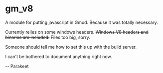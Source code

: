 gm_v8
=====

A module for putting javascript in Gmod. Because it was totally necessary.

Currently relies on some windows headers. ~~Windows V8 headers and binaries are included.~~ Files too big, sorry.

Someone should tell me how to set this up with the build server.

I can't be bothered to document anything right now.

-- Parakeet